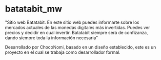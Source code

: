 # batatabit_mw

"Sitio web Batatabit. En este sitio web puedes informarte sobre los mercados actuales de las monedas digitales más invertidas. Puedes ver precios y decidir en cual invertir. Batatabit siempre será de confizanza, dando siempre toda la información necesaria" 

Desarrollado por ChocoNomi, basado en un diseño establecido, este es un proyecto en el cual se trabaja como desarrollador formal.
